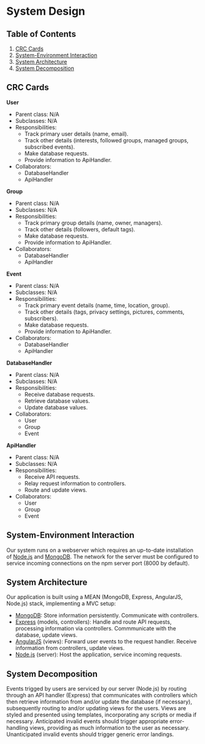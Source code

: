 # System Design

## Table of Contents
1. [CRC Cards](#crc-cards)
2. [System-Environment Interaction](#system-environment-interaction)
3. [System Architecture](#system-architecture)
4. [System Decomposition](#system-decomposition)

## CRC Cards

**User**
* Parent class: N/A
* Subclasses: N/A
* Responsibilities:
  - Track primary user details (name, email).
  - Track other details (interests, followed groups, managed groups, subscribed events).
  - Make database requests.
  - Provide information to ApiHandler.
* Collaborators:
  - DatabaseHandler
  - ApiHandler

**Group**
* Parent class: N/A
* Subclasses: N/A
* Responsibilities:
  - Track primary group details (name, owner, managers).
  - Track other details (followers, default tags).
  - Make database requests.
  - Provide information to ApiHandler.
* Collaborators:
  - DatabaseHandler
  - ApiHandler

**Event**
* Parent class: N/A
* Subclasses: N/A
* Responsibilities:
  - Track primary event details (name, time, location, group).
  - Track other details (tags, privacy settings, pictures, comments, subscribers).
  - Make database requests.
  - Provide information to ApiHandler.
* Collaborators:
  - DatabaseHandler
  - ApiHandler

**DatabaseHandler**
* Parent class: N/A
* Subclasses: N/A
* Responsibilities:
  - Receive database requests.
  - Retrieve database values.
  - Update database values.
* Collaborators:
  - User
  - Group
  - Event

**ApiHandler**
* Parent class: N/A
* Subclasses: N/A
* Responsibilities:
  - Receive API requests.
  - Relay request information to controllers.
  - Route and update views.
* Collaborators:
  - User
  - Group
  - Event

## System-Environment Interaction
Our system runs on a webserver which requires an up-to-date installation of [Node.js](https://nodejs.org/) and [MongoDB](https://www.mongodb.com/). The network for the server must be configured to service incoming connections on the npm server port (8000 by default).

## System Architecture
Our application is built using a MEAN (MongoDB, Express, AngularJS, Node.js) stack, implementing a MVC setup:
* [MongoDB](https://www.mongodb.com/): Store information persistently. Communicate with controllers.
* [Express](https://expressjs.com/) (models, controllers): Handle and route API requests, processing information via controllers. Commmunicate with the database, update views.
* [AngularJS](https://angularjs.org/) (views): Forward user events to the request handler. Receive information from controllers, update views.
* [Node.js](https://nodejs.org/) (server): Host the application, service incoming requests.

## System Decomposition
Events trigged by users are serviced by our server (Node.js) by routing through an API handler (Express) that communicates with controllers which then retrieve information from and/or update the database (if necessary), subsequently routing to and/or updating views for the users. Views are styled and presented using templates, incorporating any scripts or media if necessary. Anticipated invalid events should trigger appropriate error-handling views, providing as much information to the user as necessary. Unanticipated invalid events should trigger generic error landings.
